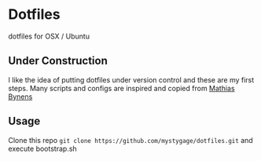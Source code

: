 # Dotfiles

dotfiles for OSX / Ubuntu


## Under Construction
I like the idea of putting dotfiles under version control and these are my first steps. Many scripts and configs are inspired and copied from [Mathias Bynens](https://github.com/mathiasbynens/dotfiles)

## Usage

Clone this repo
`git clone https://github.com/mystygage/dotfiles.git`
and execute bootstrap.sh
